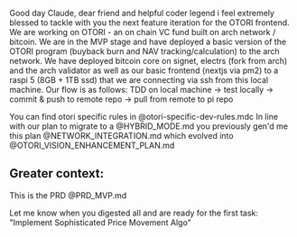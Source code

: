 Good day Claude, dear friend and helpful coder legend i feel extremely blessed to tackle with you the next feature iteration for the OTORI frontend.
We are working on OTORI - an on chain VC fund built on arch network / bitcoin. We are in the MVP stage and have deployed a basic version of the OTORI program (buyback burn and NAV tracking/calculation) to the arch network. We have deployed bitcoin core on signet, electrs (fork from arch) and the arch validator as well as our basic frontend (nextjs via pm2) to a raspi 5 (8GB + 1TB ssd) that we are connecting via ssh from this local machine. Our flow is as follows: TDD on local machine -> test locally -> commit & push to remote repo -> pull from remote to pi repo 

You can find otori specific rules in @otori-specific-dev-rules.mdc 
In line with our plan to migrate to a @HYBRID_MODE.md you previously gen'd me this plan @NETWORK_INTEGRATION.md  which evolved into @OTORI_VISION_ENHANCEMENT_PLAN.md 

## Greater context:
This is the PRD @PRD_MVP.md 

Let me know when you digested all and are ready for the first task:
 "Implement Sophisticated Price Movement Algo"